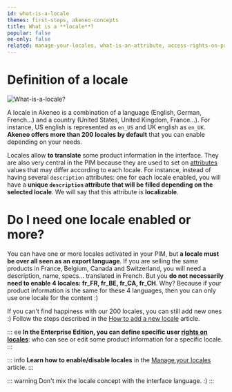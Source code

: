 ```yaml
---
id: what-is-a-locale
themes: first-steps, akeneo-concepts
title: What is a **locale**?
popular: false
ee-only: false
related: manage-your-locales, what-is-an-attribute, access-rights-on-products
---
```


# Definition of a locale

![What-is-a-locale?](../img/what-is-a-locale.svg)

A locale in Akeneo is a combination of a language (English, German, French...) and a country (United States, United Kingdom, France…). For instance, US english is represented as `en_US` and UK english as `en_UK`. **Akeneo offers more than 200 locales by default** that you can enable depending on your needs.  

Locales allow **to translate** some product information in the interface. They are also very central in the PIM because they are used to set on [attributes](/articles/what-is-an-attribute.html) values that may differ according to each locale. For instance, instead of having several `description` attributes: one for each locale enabled, you will have a **unique `description` attribute that will be filled depending on the selected locale**. We will say that this attribute is **localizable**.

# Do I need one locale enabled or more?

You can have one or more locales activated in your PIM, but **a locale must be over all seen as an export language**. If you are selling the same products in France, Belgium, Canada and Switzerland, you will need a description, name, specs... translated in French. But you **do not necessarily need to enable 4 locales: fr_FR, fr_BE, fr_CA, fr_CH**. Why? Because if your product information is the same for these 4 languages, then you can only use one locale for the content :) 

If you can't find happiness with our 200 locales, you can still add new ones :) Follow the steps described in the [How to add a new locale](/articles/manage-your-locales.html#how-to-add-a-new-locale) article.

::: ee
**In the Enterprise Edition, you can define specific user [rights on locales](/articles/access-rights-on-products.html#rights-depending-on-the-locale)**: who can see or edit some product information for a specific locale.
:::

::: info
**Learn how to enable/disable locales** in the [Manage your locales](/articles/manage-your-locales.html) article.
:::

::: warning
Don't mix the locale concept with the interface language. :)
:::
